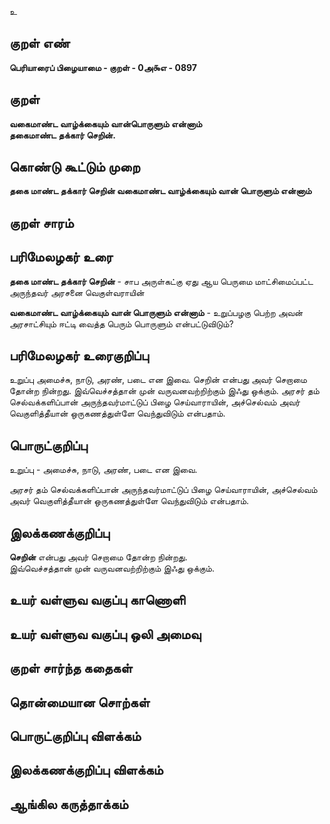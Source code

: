 உ

## குறள் எண் 

**பெரியாரைப் பிழையாமை - குறள் - 0அ௯எ - 0897**

## குறள் 

**வகைமாண்ட வாழ்க்கையும் வான்பொருளும் என்னாம்  
தகைமாண்ட தக்கார் செறின்.**

## கொண்டு கூட்டும் முறை

**தகை மாண்ட தக்கார் செறின் வகைமாண்ட வாழ்க்கையும் வான் பொருளும் என்னாம்**

## குறள் சாரம் 


## பரிமேலழகர் உரை

**தகை மாண்ட தக்கார் செறின்** - சாப அருள்கட்கு ஏது ஆய பெருமை மாட்சிமைப்பட்ட அருந்தவர் அரசனை வெகுள்வராயின் 

**வகைமாண்ட வாழ்க்கையும் வான் பொருளும் என்னாம்** - உறுப்பழகு பெற்ற அவன் அரசாட்சியும் ஈட்டி வைத்த பெரும் பொருளும் என்பட்டுவிடும்? 

## பரிமேலழகர் உரைகுறிப்பு   

உறுப்பு அமைச்சு, நாடு, அரண், படை என இவை. செறின் என்பது அவர் செறாமை தோன்ற நின்றது. இவ்வெச்சத்தான் முன் வருவனவற்றிற்கும் இஃது ஒக்கும். அரசர் தம் செல்வக்களிப்பான் அருந்தவர்மாட்டுப் பிழை செய்வாராயின், அச்செல்வம் அவர் வெகுளித்தீயான் ஒருகணத்துள்ளே வெந்துவிடும் என்பதாம்.

## பொருட்குறிப்பு 

உறுப்பு - அமைச்சு, நாடு, அரண், படை என இவை. 

அரசர் தம் செல்வக்களிப்பான் அருந்தவர்மாட்டுப் பிழை செய்வாராயின், அச்செல்வம் அவர் வெகுளித்தீயான் ஒருகணத்துள்ளே வெந்துவிடும் என்பதாம்.

## இலக்கணக்குறிப்பு  

**செறின்** என்பது அவர் செறாமை தோன்ற நின்றது.   
இவ்வெச்சத்தான் முன் வருவனவற்றிற்கும் இஃது ஒக்கும்.

## உயர் வள்ளுவ வகுப்பு காணொளி


## உயர் வள்ளுவ வகுப்பு ஒலி அமைவு 

 
## குறள் சார்ந்த கதைகள் 


## தொன்மையான சொற்கள்


## பொருட்குறிப்பு விளக்கம்


## இலக்கணக்குறிப்பு விளக்கம்


## ஆங்கில கருத்தாக்கம் 


